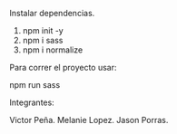 Instalar dependencias.

1. npm init -y
2. npm i sass
3. npm i normalize

Para correr el proyecto usar:

npm run sass

Integrantes:

Victor Peña.
Melanie Lopez.
Jason Porras.